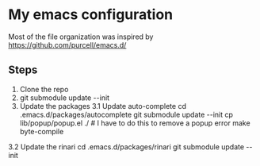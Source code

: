 My emacs configuration
====================================================
Most of the file organization was inspired by 
https://github.com/purcell/emacs.d/


Steps
------------

1. Clone the repo
2. git submodule update --init
3. Update the packages
3.1 Update auto-complete
    cd .emacs.d/packages/autocomplete
    git submodule update --init
    cp lib/popup/popup.el ./    # I have to do this to remove a popup error
    make byte-compile
 
3.2 Update the rinari
    cd .emacs.d/packages/rinari
    git submodule update --init



